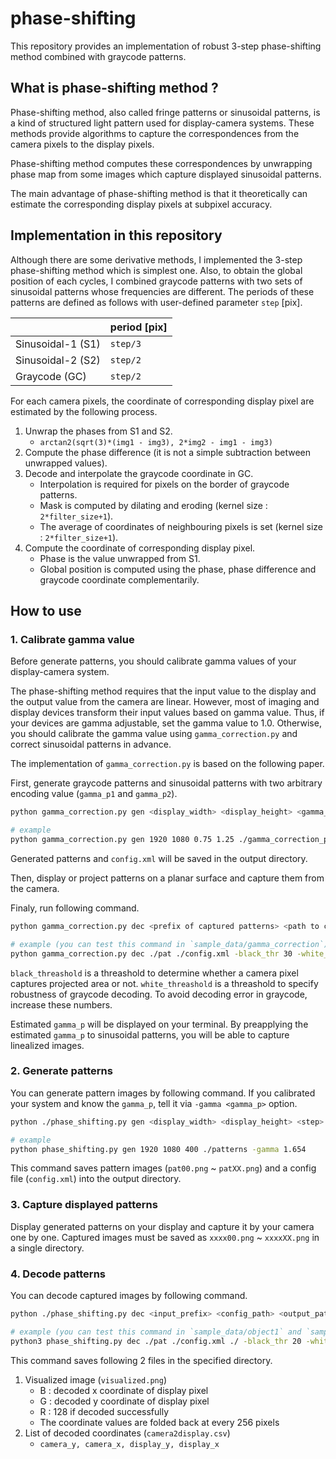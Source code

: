 # phase-shifting
This repository provides an implementation of robust 3-step phase-shifting method combined with graycode patterns.

## What is phase-shifting method ?

Phase-shifting method, also called fringe patterns or sinusoidal patterns, is a kind of structured light pattern used for display-camera systems.
These methods provide algorithms to capture the correspondences from the camera pixels to the display pixels.

Phase-shifting method computes these correspondences by unwrapping phase map from some images which capture displayed sinusoidal patterns.

The main advantage of phase-shifting method is that it theoretically can estimate the corresponding display pixels at subpixel accuracy.

## Implementation in this repository

Although there are some derivative methods, I implemented the 3-step phase-shifting method which is simplest one.
Also, to obtain the global position of each cycles, I combined graycode patterns with two sets of sinusoidal patterns whose frequencies are different.
The periods of these patterns are defined as follows with user-defined parameter `step` \[pix\].

||period \[pix\]|
|----|----|
|Sinusoidal-1 (S1)|`step/3`|
|Sinusoidal-2 (S2)|`step/2`|
|Graycode (GC)|`step/2`|

For each camera pixels, the coordinate of corresponding display pixel are estimated by the following process.

1. Unwrap the phases from S1 and S2.
    * `arctan2(sqrt(3)*(img1 - img3), 2*img2 - img1 - img3)`
2. Compute the phase difference (it is not a simple subtraction between unwrapped values).
3. Decode and interpolate the graycode coordinate in GC.
    * Interpolation is required for pixels on the border of graycode patterns.
    * Mask is computed by dilating and eroding (kernel size : `2*filter_size+1`).
    * The average of coordinates of neighbouring pixels is set (kernel size : `2*filter_size+1`).
4. Compute the coordinate of corresponding display pixel.
    * Phase is the value unwrapped from S1.
    * Global position is computed using the phase, phase difference and graycode coordinate complementarily.

## How to use

### 1. Calibrate gamma value

Before generate patterns, you should calibrate gamma values of your display-camera system.

The phase-shifting method requires that the input value to the display and the output value from the camera are linear.
However, most of imaging and display devices transform their input values based on gamma value.
Thus, if your devices are gamma adjustable, set the gamma value to 1.0.
Otherwise, you should calibrate the gamma value using `gamma_correction.py` and correct sinusoidal patterns in advance.

The implementation of `gamma_correction.py` is based on the following paper.



First, generate graycode patterns and sinusoidal patterns with two arbitrary encoding value (`gamma_p1` and `gamma_p2`).

```sh
python gamma_correction.py gen <display_width> <display_height> <gamma_p1> <gamma_p2> <output_dir> [-step <graycode_step(default:1)>

# example
python gamma_correction.py gen 1920 1080 0.75 1.25 ./gamma_correction_patterns
```

Generated patterns and `config.xml` will be saved in the output directory.

Then, display or project patterns on a planar surface and capture them from the camera.

Finaly, run following command.

```sh
python gamma_correction.py dec <prefix of captured patterns> <path to config.xml> [-black_thr <black threashold>] [-white_thr <white threashold>]

# example (you can test this command in `sample_data/gamma_correction`)
python gamma_correction.py dec ./pat ./config.xml -black_thr 30 -white_thr 4
```

`black_threashold` is a threashold to determine whether a camera pixel captures projected area or not.
`white_threashold` is a threashold to specify robustness of graycode decoding.
To avoid decoding error in graycode, increase these numbers.

Estimated `gamma_p` will be displayed on your terminal.
By preapplying the estimated `gamma_p` to sinusoidal patterns, you will be able to capture linealized images.

### 2. Generate patterns

You can generate pattern images by following command.
If you calibrated your system and know the `gamma_p`, tell it via `-gamma <gamma_p>` option.

```sh
python ./phase_shifting.py gen <display_width> <display_height> <step> <output_dir> [-gamma <gamma_p>]

# example
python phase_shifting.py gen 1920 1080 400 ./patterns -gamma 1.654
```

This command saves pattern images (`pat00.png` ~ `patXX.png`) and a config file (`config.xml`) into the output directory.

### 3. Capture displayed patterns

Display generated patterns on your display and capture it by your camera one by one.
Captured images must be saved as `xxxx00.png` ~ `xxxxXX.png` in a single directory.

### 4. Decode patterns

You can decode captured images by following command.

```sh
python ./phase_shifting.py dec <input_prefix> <config_path> <output_path> [-black_thr <black threashold>] [-white_thr <white threashold>] [-filter_size <for interpolation of graycode(default:0)>]

# example (you can test this command in `sample_data/object1` and `sample_data/object2`)
python3 phase_shifting.py dec ./pat ./config.xml ./ -black_thr 20 -white_thr 4 -filter_size 1
```

This command saves following 2 files in the specified directory.

1. Visualized image (`visualized.png`)
    * B : decoded x coordinate of display pixel
    * G : decoded y coordinate of display pixel
    * R : 128 if decoded successfully
    * The coordinate values are folded back at every 256 pixels
2. List of decoded coordinates (`camera2display.csv`)
    * `camera_y, camera_x, display_y, display_x`


